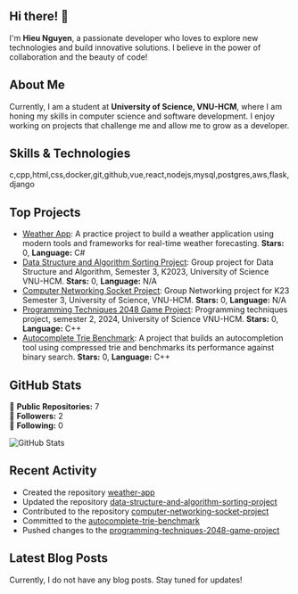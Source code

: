 ## Hi there! 👋

I'm **Hieu Nguyen**, a passionate developer who loves to explore new technologies and build innovative solutions. I believe in the power of collaboration and the beauty of code!

## About Me

Currently, I am a student at **University of Science, VNU-HCM**, where I am honing my skills in computer science and software development. I enjoy working on projects that challenge me and allow me to grow as a developer.

## Skills & Technologies

c,cpp,html,css,docker,git,github,vue,react,nodejs,mysql,postgres,aws,flask,django

## Top Projects

- [Weather App](https://github.com/JakeConal/weather-app): A practice project to build a weather application using modern tools and frameworks for real-time weather forecasting. **Stars:** 0, **Language:** C#  
- [Data Structure and Algorithm Sorting Project](https://github.com/JakeConal/data-structure-and-algorithm-sorting-project): Group project for Data Structure and Algorithm, Semester 3, K2023, University of Science VNU-HCM. **Stars:** 0, **Language:** N/A  
- [Computer Networking Socket Project](https://github.com/JakeConal/computer-networking-socket-project): Group Networking project for K23 Semester 3, University of Science, VNU-HCM. **Stars:** 0, **Language:** N/A  
- [Programming Techniques 2048 Game Project](https://github.com/JakeConal/programming-techniques-2048-game-project): Programming techniques project, semester 2, 2024, University of Science VNU-HCM. **Stars:** 0, **Language:** C++  
- [Autocomplete Trie Benchmark](https://github.com/JakeConal/data-structure-and-algorithm-autocomplete-trie-benchmark): A project that builds an autocompletion tool using compressed trie and benchmarks its performance against binary search. **Stars:** 0, **Language:** C++

## GitHub Stats

🌟 **Public Repositories:** 7  
👥 **Followers:** 2  
🔗 **Following:** 0  

![GitHub Stats](https://github-readme-stats.vercel.app/api?username=JakeConal&show_icons=true&theme=radical)

## Recent Activity

- Created the repository [weather-app](https://github.com/JakeConal/weather-app)  
- Updated the repository [data-structure-and-algorithm-sorting-project](https://github.com/JakeConal/data-structure-and-algorithm-sorting-project)  
- Contributed to the repository [computer-networking-socket-project](https://github.com/JakeConal/computer-networking-socket-project)  
- Committed to the [autocomplete-trie-benchmark](https://github.com/JakeConal/data-structure-and-algorithm-autocomplete-trie-benchmark)  
- Pushed changes to the [programming-techniques-2048-game-project](https://github.com/JakeConal/programming-techniques-2048-game-project)

## Latest Blog Posts

Currently, I do not have any blog posts. Stay tuned for updates!
